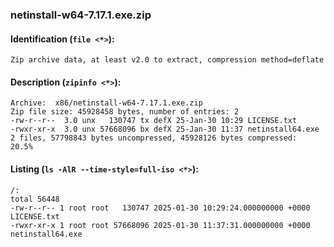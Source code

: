 ### netinstall-w64-7.17.1.exe.zip
#### Identification (`file <*>`):
```
Zip archive data, at least v2.0 to extract, compression method=deflate
```
#### Description (`zipinfo <*>`):
```
Archive:  x86/netinstall-w64-7.17.1.exe.zip
Zip file size: 45928458 bytes, number of entries: 2
-rw-r--r--  3.0 unx   130747 tx defX 25-Jan-30 10:29 LICENSE.txt
-rwxr-xr-x  3.0 unx 57668096 bx defX 25-Jan-30 11:37 netinstall64.exe
2 files, 57798843 bytes uncompressed, 45928126 bytes compressed:  20.5%
```
#### Listing (`ls -AlR --time-style=full-iso <*>`):
```
/:
total 56448
-rw-r--r-- 1 root root   130747 2025-01-30 10:29:24.000000000 +0000 LICENSE.txt
-rwxr-xr-x 1 root root 57668096 2025-01-30 11:37:31.000000000 +0000 netinstall64.exe
```

